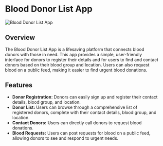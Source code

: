 # Blood Donor List App

![Blood Donor List App](https://img.shields.io/badge/version-1.0-blue.svg)

## Overview

The Blood Donor List App is a lifesaving platform that connects blood donors with those in need. This app provides a simple, user-friendly interface for donors to register their details and for users to find and contact donors based on their blood group and location. Users can also request blood on a public feed, making it easier to find urgent blood donations.

## Features

- **Donor Registration:** Donors can easily sign up and register their contact details, blood group, and location.
- **Donor List:** Users can browse through a comprehensive list of registered donors, complete with their contact details, blood group, and location.
- **Contact Donors:** Users can directly call donors to request blood donations.
- **Blood Requests:** Users can post requests for blood on a public feed, allowing donors to see and respond to urgent needs.




